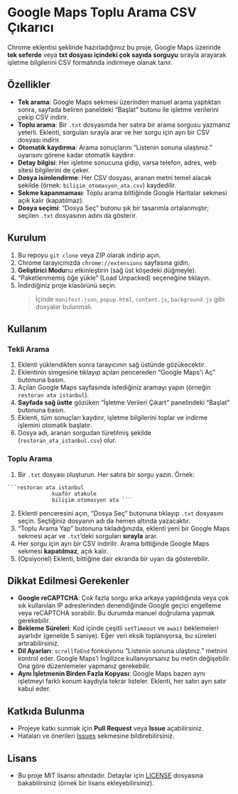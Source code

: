 # Google Maps Toplu Arama CSV Çıkarıcı

Chrome eklentisi şeklinde hazırladığımız bu proje, Google Maps üzerinde **tek seferde** veya **txt dosyası içindeki çok sayıda sorguyu** sırayla arayarak işletme bilgilerini CSV formatında indirmeye olanak tanır.

## Özellikler

- **Tek arama**: Google Maps sekmesi üzerinden manuel arama yaptıktan sonra, sayfada beliren paneldeki “Başlat” butonu ile işletme verilerini çekip CSV indirir.
- **Toplu arama**: Bir `.txt` dosyasında her satıra bir arama sorgusu yazmanız yeterli. Eklenti, sorguları sırayla arar ve her sorgu için ayrı bir CSV dosyası indirir.
- **Otomatik kaydırma**: Arama sonuçlarını “Listenin sonuna ulaştınız.” uyarısını görene kadar otomatik kaydırır.
- **Detay bilgisi**: Her işletme sonucuna gidip, varsa telefon, adres, web sitesi bilgilerini de çeker.
- **Dosya isimlendirme**: Her CSV dosyası, aranan metni temel alacak şekilde (örnek: `bilişim_otomasyon_ata.csv`) kaydedilir.
- **Sekme kapanmaması**: Toplu arama bittiğinde Google Haritalar sekmesi açık kalır (kapatılmaz).
- **Dosya seçimi**: “Dosya Seç” butonu şık bir tasarımla ortalanmıştır; seçilen `.txt` dosyasının adını da gösterir.

## Kurulum

1. Bu repoyu `git clone` veya ZIP olarak indirip açın.
2. Chrome tarayıcınızda `chrome://extensions` sayfasına gidin.
3. **Geliştirici Modu**nu etkinleştirin (sağ üst köşedeki düğmeyle).
4. “Paketlenmemiş öğe yükle” (Load Unpacked) seçeneğine tıklayın.
5. İndirdiğiniz proje klasörünü seçin.  
   > İçinde `manifest.json`, `popup.html`, `content.js`, `background.js` gibi dosyalar bulunmalı.

## Kullanım

### Tekli Arama

1. Eklenti yüklendikten sonra tarayıcının sağ üstünde gözükecektir.
2. Eklentinin simgesine tıklayıp açılan pencereden “Google Maps'i Aç” butonuna basın.
3. Açılan Google Maps sayfasında istediğiniz aramayı yapın (örneğin `restoran ata istanbul`).
4. **Sayfada sağ üstte** gözüken “İşletme Verileri Çıkart” panelindeki “Başlat” butonuna basın.
5. Eklenti, tüm sonuçları kaydırır, işletme bilgilerini toplar ve indirme işlemini otomatik başlatır.
6. Dosya adı, aranan sorgudan türetilmiş şekilde (`restoran_ata_istanbul.csv`) olur.

### Toplu Arama

1. Bir `.txt` dosyası oluşturun. Her satıra bir sorgu yazın. Örnek:
<pre><code>```restoran ata istanbul 
              kuaför atakule 
              bilişim otomasyon ata ``` </code></pre>
   
2. Eklenti penceresini açın, “Dosya Seç” butonuna tıklayıp `.txt` dosyasını seçin. Seçtiğiniz dosyanın adı da hemen altında yazacaktır.
3. “Toplu Arama Yap” butonuna tıkladığınızda, eklenti yeni bir Google Maps sekmesi açar ve `.txt`’deki sorguları **sırayla** arar.
4. Her sorgu için ayrı bir CSV indirilir. Arama bittiğinde Google Maps sekmesi **kapatılmaz**, açık kalır.
5. (Opsiyonel) Eklenti, bittiğine dair ekranda bir uyarı da gösterebilir.

## Dikkat Edilmesi Gerekenler

- **Google reCAPTCHA**: Çok fazla sorgu arka arkaya yapıldığında veya çok sık kullanılan IP adreslerinden denendiğinde Google geçici engelleme veya reCAPTCHA sorabilir. Bu durumda manuel doğrulama yapmak gerekebilir.
- **Bekleme Süreleri**: Kod içinde çeşitli `setTimeout` ve `await` beklemeleri ayarlıdır (genelde 5 saniye). Eğer veri eksik toplanıyorsa, bu süreleri artırabilirsiniz.
- **Dil Ayarları**: `scrollToEnd` fonksiyonu “Listenin sonuna ulaştınız.” metnini kontrol eder. Google Maps’i İngilizce kullanıyorsanız bu metin değişebilir. Ona göre düzenlemeler yapmanız gerekebilir.
- **Aynı İşletmenin Birden Fazla Kopyası**: Google Maps bazen aynı işletmeyi farklı konum kaydıyla tekrar listeler. Eklenti, her satırı ayrı satır kabul eder.

## Katkıda Bulunma

- Projeye katkı sunmak için **Pull Request** veya **Issue** açabilirsiniz.  
- Hataları ve önerileri [Issues](../../issues) sekmesine bildirebilirsiniz.

## Lisans

- Bu proje MIT lisansı altındadır. Detaylar için [LICENSE](LICENSE) dosyasına bakabilirsiniz (örnek bir lisans ekleyebilirsiniz).

